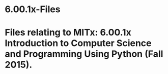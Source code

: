 # 6.00.1x-Files
# Files relating to MITx: 6.00.1x Introduction to Computer Science and Programming Using Python (Fall 2015).
